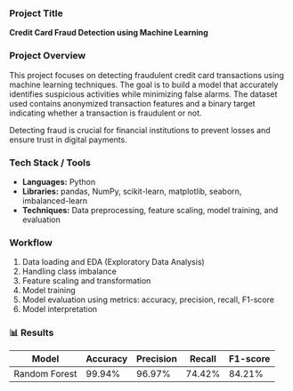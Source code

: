 ### Project Title

**Credit Card Fraud Detection using Machine Learning**

### Project Overview

This project focuses on detecting fraudulent credit card transactions using machine learning techniques. The goal is to build a model that accurately identifies suspicious activities while minimizing false alarms. The dataset used contains anonymized transaction features and a binary target indicating whether a transaction is fraudulent or not.

Detecting fraud is crucial for financial institutions to prevent losses and ensure trust in digital payments.

### Tech Stack / Tools

* **Languages:** Python
* **Libraries:** pandas, NumPy, scikit-learn, matplotlib, seaborn, imbalanced-learn
* **Techniques:** Data preprocessing, feature scaling, model training, and evaluation

### Workflow 

1. Data loading and EDA (Exploratory Data Analysis)
2. Handling class imbalance
3. Feature scaling and transformation
4. Model training 
5. Model evaluation using metrics: accuracy, precision, recall, F1-score
6. Model interpretation 

### 📊 Results

| Model         | Accuracy  | Precision | Recall  | F1-score |
| ------------- | --------- | --------- | ------- | -------- |
| Random Forest | 99.94%    | 96.97%    | 74.42%  | 84.21%   |

